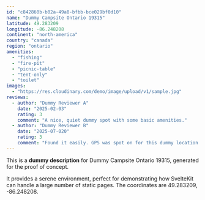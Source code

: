 ```yaml
---
id: "c842860b-b02a-49a8-bfbb-bce029bf0d10"
name: "Dummy Campsite Ontario 19315"
latitude: 49.283209
longitude: -86.248208
continent: "north-america"
country: "canada"
region: "ontario"
amenities:
  - "fishing"
  - "fire-pit"
  - "picnic-table"
  - "tent-only"
  - "toilet"
images:
  - "https://res.cloudinary.com/demo/image/upload/v1/sample.jpg"
reviews:
  - author: "Dummy Reviewer A"
    date: "2025-02-03"
    rating: 3
    comment: "A nice, quiet dummy spot with some basic amenities."
  - author: "Dummy Reviewer B"
    date: "2025-07-020"
    rating: 3
    comment: "Found it easily. GPS was spot on for this dummy location."
---
```


This is a **dummy description** for Dummy Campsite Ontario 19315, generated for the proof of concept.

It provides a serene environment, perfect for demonstrating how SvelteKit can handle a large number of static pages. The coordinates are 49.283209, -86.248208.
